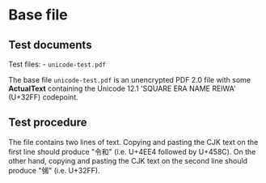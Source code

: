 # Base file


## Test documents

Test files:
    - `unicode-test.pdf`

The base file `unicode-test.pdf` is an unencrypted PDF 2.0 file with some **ActualText** containing the Unicode 12.1 'SQUARE ERA NAME REIWA' (U+32FF) codepoint.


## Test procedure

The file contains two lines of text. Copying and pasting the CJK text on the first line should produce "令和" (i.e. U+4EE4 followed by U+458C). On the other hand, copying and pasting the CJK text on the second line should produce "㋿" (i.e. U+32FF).
